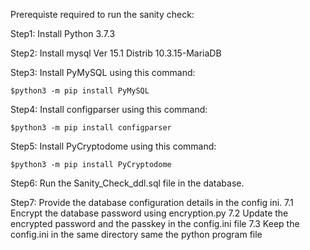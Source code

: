 Prerequiste required to run the sanity check:

Step1: 
Install Python 3.7.3

Step2:
Install mysql Ver 15.1 Distrib 10.3.15-MariaDB

Step3:
Install PyMySQL using this command: 
```
$python3 -m pip install PyMySQL
```

Step4:
Install configparser using this command: 
```
$python3 -m pip install configparser
```

Step5:
Install PyCryptodome using this command: 
```
$python3 -m pip install PyCryptodome
```

Step6:
Run the Sanity_Check_ddl.sql file in the database.

Step7:
Provide the database configuration details in the config ini. 
  7.1 Encrypt the database password using encryption.py 
  7.2 Update the encrypted password and the passkey in the config.ini file
  7.3 Keep the config.ini in the same directory same the python program file

